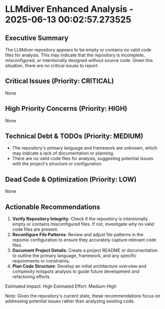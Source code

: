 # LLMdiver Enhanced Analysis - 2025-06-13 00:02:57.273525

## Executive Summary
The LLMdiver repository appears to be empty or contains no valid code files for analysis. This may indicate that the repository is incomplete, misconfigured, or intentionally designed without source code. Given this situation, there are no critical issues to report.

## Critical Issues (Priority: CRITICAL)
None

## High Priority Concerns (Priority: HIGH)
None

## Technical Debt & TODOs (Priority: MEDIUM)
- The repository's primary language and framework are unknown, which may indicate a lack of documentation or planning.
- There are no valid code files for analysis, suggesting potential issues with the project's structure or configuration.

## Dead Code & Optimization (Priority: LOW)
None

## Actionable Recommendations
1. **Verify Repository Integrity**: Check if the repository is intentionally empty or contains misconfigured files. If not, investigate why no valid code files are present.
2. **Reconfigure File Patterns**: Review and adjust file patterns in the repomix configuration to ensure they accurately capture relevant code files.
3. **Document Project Details**: Create a project README or documentation to outline the primary language, framework, and any specific requirements or constraints.
4. **Plan Code Structure**: Develop an initial architecture overview and complexity hotspots analysis to guide future development and refactoring efforts.

Estimated Impact: High
Estimated Effort: Medium-High

Note: Given the repository's current state, these recommendations focus on addressing potential issues rather than analyzing existing code.